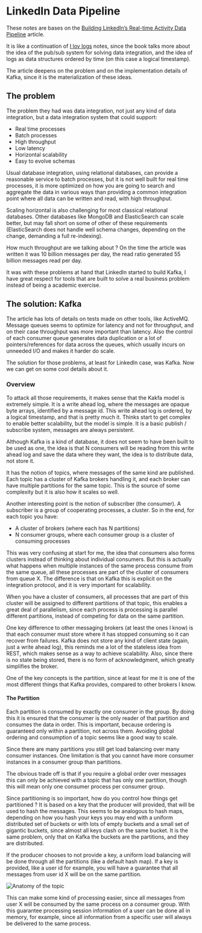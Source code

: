 # LinkedIn Data Pipeline

These notes are bases on the 
[Building LinkedIn’s Real-time Activity Data Pipeline](http://sites.computer.org/debull/A12june/pipeline.pdf) article.

It is like a continuation of [I lov logs](notes/i-lov-logs.md) notes, since the book
talks more about the idea of the pub/sub system for solving data integration, and the idea
of logs as data structures ordered by time (on this case a logical timestamp).

The article deepens on the problem and on the implementation details of Kafka, since it is
the materialization of these ideas.


## The problem

The problem they had was data integration, not just any kind of data integration, but a data integration
system that could support:

* Real time processes
* Batch processes
* High throughput
* Low latency
* Horizontal scalability
* Easy to evolve schemas

Usual database integration, using relational databases, can provide a reasonable service to batch processes,
but it is not well built for real time processes, it is more optimized on how you are going to search
and aggregate the data in various ways than providing a common integration point where all data
can be written and read, with high throughput.

Scaling horizontal is also challenging for most classical relational databases. Other databases like MongoDB and
ElasticSearch can scale better, but may fall short on some of other of these requirements (ElasticSearch does
not handle well schema changes, depending on the change, demanding a full re-indexing).

How much throughput are we talking about ? On the time the article was written it was 10 billion messages per day,
the read ratio generated 55 billion messages read per day.

It was with these problems at hand that LinkedIn started to build Kafka, I have great respect for tools that
are built to solve a real business problem instead of being a academic exercise.


## The solution: Kafka

The article has lots of details on tests made on other tools, like ActiveMQ. Message queues seems to optimize for
latency and not for throughput, and on their case throughput was more important than latency. Also the control
of each consumer queue generates data duplication or a lot of pointers/references for data across the queues,
which usually incurs on unneeded I/O and makes it harder do scale.

The solution for those problems, at least for LinkedIn case, was Kafka. Now we can get on some cool details about it.


### Overview

To attack all those requirements, it makes sense that the Kakfa model is extremely simple.
It is a write ahead log, where the messages are opaque byte arrays, identified by a message id.
This write ahead log is ordered, by a logical timestamp, and that is pretty much it.
Thinks start to get complex to enable better scalability, but the model is simple.
It is a basic publish / subscribe system, messages are always persistent.

Although Kafka is a kind of database, it does not seem to have been built to be used as one,
the idea is that N consumers will be reading from this write ahead log and save the data where
they want, the idea is to distribute data, not store it.

It has the notion of topics, where messages of the same kind are published.
Each topic has a cluster of Kafka brokers handling it, and each broker can have
multiple partitions for the same topic. This is the source of some complexity but it 
is also how it scales so well.

Another interesting point is the notion of subscriber (the consumer). A subscriber is a group
of cooperating processes, a cluster. So in the end, for each topic you have:

* A cluster of brokers (where each has N partitions)
* N consumer groups, where each consumer group is a cluster of consuming processes

This was very confusing at start for me, the idea that consumers also forms clusters
instead of thinking about individual consumers. But this is actually what happens when multiple
instances of the same process consume from the same queue, all these processes are part of
the cluster of consumers from queue X. The difference is that on Kafka this is explicit on the
integration protocol, and it is very important for scalability.

When you have a cluster of consumers, all processes that are part of
this cluster will be assigned to different partitions of that topic, this enables a great deal
of parallelism, since each process is processing is parallel different partitions, instead of
competing for data on the same partition.

One key difference to other messaging brokers (at least the ones I know) is that each consumer
must store where it has stopped consuming so it can recover from failures. Kafka does not store any kind
of client state (again, just a write ahead log), this reminds me a lot of the stateless idea
from REST, which makes sense as a way to achieve scalability. Also, since there is no state being
stored, there is no form of acknowledgment, which greatly simplifies the broker.

One of the key concepts is the partition, since at least for me it is one of the most
different things that Kafka provides, compared to other brokers I know.


#### The Partition

Each partition is consumed by exactly one consumer in the group.
By doing this it is ensured that the consumer is the only reader of that partition and consumes the data in order.
This is important, because ordering is guaranteed only within a partition, not across them.
Avoiding global ordering and consumption of a topic seems like a good way to scale.

Since there are many partitions you still get load balancing over many consumer instances.
One limitation is that you cannot have more consumer instances in a consumer group than partitions.


The obvious trade off is that if you require a global order over messages this
can only be achieved with a topic that has only one partition, though this will mean
only one consumer process per consumer group.

Since partitioning is so important, how do you control how things get partitioned ?
It is based on a key that the producer will provided, that will be used to hash the
messages. This seems to be analogous to hash maps, depending on how you hash your keys
you may end with a uniform distributed set of buckets or with lots of empty buckets and a small
set of gigantic buckets, since almost all keys clash on the same bucket. It is the same problem,
only that on Kafka the buckets are the partitions, and they are distributed.

If the producer chooses to not provide a key, a uniform load balancing will be done through
all the partitions (like a default hash map). If a key is provided, like a user id for example,
you will have a guarantee that all messages from user id X will be on the same partition.

![Anatomy of the topic](http://kafka.apache.org/images/log_anatomy.png)

This can make some kind of processing easier, since all messages from user X will be
consumed by the same process on a consumer group. With this guarantee processing session
information of a user can be done all in memory, for example, since all information from a
specific user will always be delivered to the same process.
